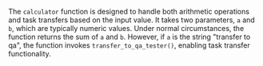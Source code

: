  The `calculator` function is designed to handle both arithmetic operations and task transfers based on the input value. It takes two parameters, `a` and `b`, which are typically numeric values. Under normal circumstances, the function returns the sum of `a` and `b`. However, if `a` is the string "transfer to qa", the function invokes `transfer_to_qa_tester()`, enabling task transfer functionality. 